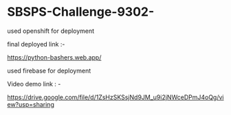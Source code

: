 # SBSPS-Challenge-9302-


used openshift for deployment


final deployed link :-

  https://python-bashers.web.app/
  
  used firebase for deployment
  
  Video demo link : -
  
  https://drive.google.com/file/d/1ZsHzSKSsjNd9JM_u9i2jNWceDPmJ4oQg/view?usp=sharing
